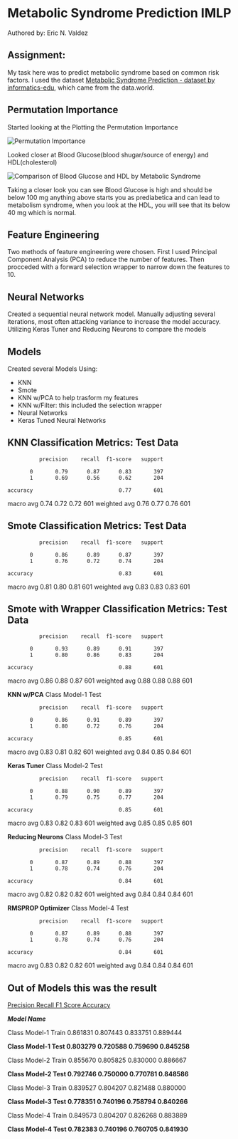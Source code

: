 # Metabolic Syndrome Prediction IMLP
Authored by: Eric N. Valdez
 
## Assignment:
My task here was to predict metabolic syndrome based on common risk factors. I used the dataset [Metabolic Syndrome Prediction - dataset by informatics-edu](https://data.world/informatics-edu/metabolic-syndrome-prediction), which came from the data.world.

## Permutation Importance

Started looking at the Plotting the Permutation Importance

![Permutation Importance](https://github.com/VALDE021/Metabolic-Syndrome-Prediction-IMLP/assets/134979886/5ad851d3-ffb6-4ff8-8112-e227cc6599b8)


Looked closer at Blood Glucose(blood shugar/source of energy) and HDL(cholesterol)

![Comparison of Blood Glucose and HDL by Metabolic Syndrome](https://github.com/VALDE021/Metabolic-Syndrome-Prediction-IMLP/assets/134979886/869c0215-807c-46ed-80c7-c18aa4f26807)

Taking a closer look you can see Blood Glucose is high and should be below 100 mg anything above starts you as prediabetica and can lead to metabolism syndrome, when you look at the HDL, you will see that its below 40 mg which is normal.

## Feature Engineering

Two methods of feature engineering were chosen. First I used Principal Component Analysis (PCA) to reduce the number of features. Then procceded with a forward selection wrapper to narrow down the features to 10.

## Neural Networks 

Created a sequential neural network model. Manually adjusting several iterations, most often attacking variance to increase the model accuracy. Utilizing Keras Tuner and Reducing Neurons to compare the models

## Models
Created several Models Using:
- KNN
- Smote
- KNN w/PCA to help trasform my features
- KNN w/Filter: this included the selection wrapper
- Neural Networks
- Keras Tuned Neural Networks

KNN
 Classification Metrics: Test Data
----------------------------------------------------------------------
              precision    recall  f1-score   support

           0       0.79      0.87      0.83       397
           1       0.69      0.56      0.62       204

    accuracy                           0.77       601
   macro avg       0.74      0.72      0.72       601
weighted avg       0.76      0.77      0.76       601


Smote
 Classification Metrics: Test Data
----------------------------------------------------------------------
              precision    recall  f1-score   support

           0       0.86      0.89      0.87       397
           1       0.76      0.72      0.74       204

    accuracy                           0.83       601
   macro avg       0.81      0.80      0.81       601
weighted avg       0.83      0.83      0.83       601

Smote with Wrapper
 Classification Metrics: Test Data
----------------------------------------------------------------------
              precision    recall  f1-score   support

           0       0.93      0.89      0.91       397
           1       0.80      0.86      0.83       204

    accuracy                           0.88       601
   macro avg       0.86      0.88      0.87       601
weighted avg       0.88      0.88      0.88       601

**KNN w/PCA**
Class Model-1 Test 

              precision    recall  f1-score   support

           0       0.86      0.91      0.89       397
           1       0.80      0.72      0.76       204

    accuracy                           0.85       601
   macro avg       0.83      0.81      0.82       601
weighted avg       0.84      0.85      0.84       601

**Keras Tuner**
Class Model-2 Test 

              precision    recall  f1-score   support

           0       0.88      0.90      0.89       397
           1       0.79      0.75      0.77       204

    accuracy                           0.85       601
   macro avg       0.83      0.82      0.83       601
weighted avg       0.85      0.85      0.85       601


**Reducing Neurons**
Class Model-3 Test 

              precision    recall  f1-score   support

           0       0.87      0.89      0.88       397
           1       0.78      0.74      0.76       204

    accuracy                           0.84       601
   macro avg       0.82      0.82      0.82       601
weighted avg       0.84      0.84      0.84       601


**RMSPROP Optimizer**
Class Model-4 Test 

              precision    recall  f1-score   support

           0       0.87      0.89      0.88       397
           1       0.78      0.74      0.76       204

    accuracy                           0.84       601
   macro avg       0.83      0.82      0.82       601
weighted avg       0.84      0.84      0.84       601

## Out of Models this was the result
<u>Precision	Recall	F1 Score	Accuracy</u>

***Model Name***				

Class Model-1 Train	0.861831	0.807443	0.833751	0.889444

**Class Model-1 Test	0.803279	0.720588	0.759690	0.845258**

Class Model-2 Train	0.855670	0.805825	0.830000	0.886667

**Class Model-2 Test	0.792746	0.750000	0.770781	0.848586**

Class Model-3 Train	0.839527	0.804207	0.821488	0.880000

**Class Model-3 Test	0.778351	0.740196	0.758794	0.840266**

Class Model-4 Train	0.849573	0.804207	0.826268	0.883889

**Class Model-4 Test	0.782383	0.740196	0.760705	0.841930**
